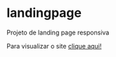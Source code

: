 # landingpage
 Projeto de landing page responsiva

 Para visualizar o site <a href="https://fmota-dev.github.io/landingpage/" target="_blank"> clique aqui!</a>
 
